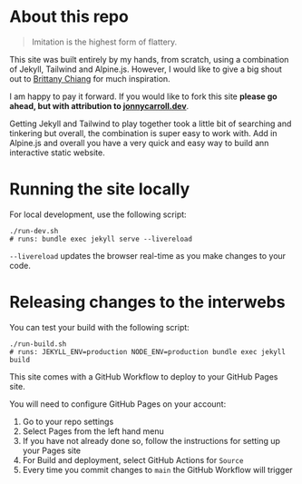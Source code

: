 # About this repo

> Imitation is the highest form of flattery.

This site was built entirely by my hands, from scratch, using a combination of Jekyll, Tailwind and Alpine.js.
However, I would like to give a big shout out to [Brittany Chiang](https://brittanychiang.com/) for much inspiration.

I am happy to pay it forward. If you would like to fork this site **please go ahead, but with attribution to [jonnycarroll.dev](https://jonnycarroll.dev)**.

Getting Jekyll and Tailwind to play together took a little bit of searching and tinkering but overall, the combination is super easy to work with.
Add in Alpine.js and overall you have a very quick and easy way to build ann interactive static website.

# Running the site locally

For local development, use the following script:

```shell
./run-dev.sh
# runs: bundle exec jekyll serve --livereload
```

`--livereload` updates the browser real-time as you make changes to your code.

# Releasing changes to the interwebs

You can test your build with the following script:

```shell
./run-build.sh
# runs: JEKYLL_ENV=production NODE_ENV=production bundle exec jekyll build
```

This site comes with a GitHub Workflow to deploy to your GitHub Pages site.

You will need to configure GitHub Pages on your account:
1. Go to your repo settings
2. Select Pages from the left hand menu
3. If you have not already done so, follow the instructions for setting up your Pages site
4. For Build and deployment, select GitHub Actions for `Source`
5. Every time you commit changes to `main` the GitHub Workflow will trigger
